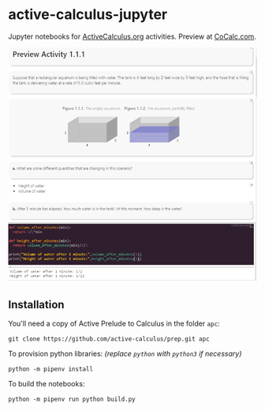 # active-calculus-jupyter

Jupyter notebooks for [ActiveCalculus.org](https://activecalculus.org) activities.
Preview at [CoCalc.com](https://share.cocalc.com/share/d175250ef74d96b440e7753e3235543865700ab6/active-calculus-jupyter/).

[![screenshot.png](screenshot.png)](https://share.cocalc.com/share/d175250ef74d96b440e7753e3235543865700ab6/active-calculus-jupyter/)

## Installation

You'll need a copy of Active Prelude to Calculus in the folder `apc`:

```
git clone https://github.com/active-calculus/prep.git apc
```

To provision python libraries: *(replace `python` with `python3` if necessary)*

```
python -m pipenv install
```

To build the notebooks:

```
python -m pipenv run python build.py
```